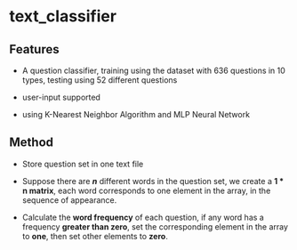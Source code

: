 # text_classifier

## Features

- A question classifier, training using the dataset with 636 questions in 10 types, testing using 52 different questions

- user-input supported

- using K-Nearest Neighbor Algorithm and MLP Neural Network

## Method

- Store question set in one text file

- Suppose there are **_n_** different words in the question set, we create a __1 * n matrix__, each word corresponds to one element in the array, in the sequence of appearance.

- Calculate the **word frequency** of each question, if any word has a frequency **greater than zero**, set the corresponding element in the array to **one**, then set other elements to **zero**.



